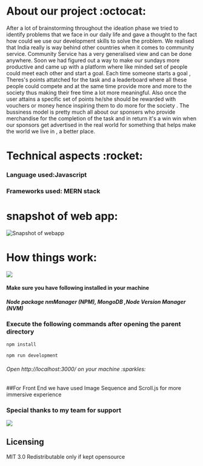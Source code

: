 <h1>About our project :octocat:</h1> 

After a lot of brainstorming throughout the ideation phase we tried to identify problems that we face in our daily life and gave a thought to the fact how could we use our development skills to solve the problem. We realised that India really is way behind other countries when it comes to community service. Community Service has a very generalised view and can be done anywhere.
Soon we had figured out a way to make our sundays more productive and came up with a platform where like minded set of people could meet each other and start a goal. Each time someone starts a goal , Theres's points attatched for the task and a leaderboard where all these people could compete and at the same time provide more and more to the society thus making their free time a lot more meaningful. Also once the user attains a specific set of points he/she should be rewarded with vouchers or money hence inspiring them to do more for the society .
The bussiness model is pretty much all about our sponsers who provide merchandise for the completion of the task  and in return it's a win win when our sponsors get advertised in the real world for something that helps make the world we live in , a better place.


<h1>Technical aspects :rocket: </h1>

<h3>   Language used:Javascript</h3>
<h3>   Frameworks used: MERN stack </h3>

<h1>snapshot of web app: </h1>
 
 
![Snapshot of webapp](https://github.com/white-hat-vaibhs/DevHack-2.0/blob/master/Screenshot%20(3).png)

<h1>How things work:</h1>


![](https://github.com/white-hat-vaibhs/DevHack-2.0/blob/master/Weedo-Google-Chrome-2020-02-16-0.gif)

<h4>   Make sure you have following installed in your machine</h4>
<h5>  Node package nmManager (NPM), MongoDB ,Node Version Manager (NVM)</h5>
<h3>   Execute the following commands after opening the parent directory </h3>



```python
npm install
```
```python
npm run development 
```
<h6>Open http://localhost:3000/ on your machine :sparkles:</h6>


##For Front End we have used Image Sequence and Scroll.js for more immersive experience

<h3>Special thanks to my team for support</h3>

![](http://i.imgur.com/Ssfp7.gif)


<h2>Licensing</h2>
<p>MIT 3.0 Redistributable only if kept opensource</p>
